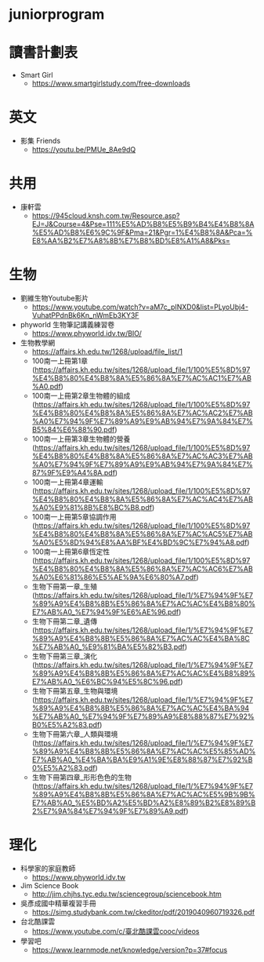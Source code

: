 # juniorprogram

# 讀書計劃表
- Smart Girl
	- https://www.smartgirlstudy.com/free-downloads	

# 英文
- 影集 Friends
	- https://youtu.be/PMUe_8Ae9dQ

# 共用
- 康軒雲
	- https://945cloud.knsh.com.tw/Resource.asp?EJ=J&Course=4&Pse=111%E5%AD%B8%E5%B9%B4%E4%B8%8A%E5%AD%B8%E6%9C%9F&Pma=21&Pgr=1%E4%B8%8A&Pca=%E8%AA%B2%E7%A8%8B%E7%B8%BD%E8%A1%A8&Pks=

# 生物
- 劉維生物Youtube影片
	- https://www.youtube.com/watch?v=aM7c_pINXD0&list=PLyoUbj4-VuhatPPdnBk6Kn_nWmEb3KY3F
- phyworld 生物筆記講義練習卷
 	- https://www.phyworld.idv.tw/BIO/
- 生物教學網
 	- https://affairs.kh.edu.tw/1268/upload/file_list/1
 	- 100南一上冊第1章 (https://affairs.kh.edu.tw/sites/1268/upload_file/1/100%E5%8D%97%E4%B8%80%E4%B8%8A%E5%86%8A%E7%AC%AC1%E7%AB%A0.pdf)
 	- 100南一上冊第2章生物體的組成 (https://affairs.kh.edu.tw/sites/1268/upload_file/1/100%E5%8D%97%E4%B8%80%E4%B8%8A%E5%86%8A%E7%AC%AC2%E7%AB%A0%E7%94%9F%E7%89%A9%E9%AB%94%E7%9A%84%E7%B5%84%E6%88%90.pdf)
 	- 100南一上冊第3章生物體的營養 (https://affairs.kh.edu.tw/sites/1268/upload_file/1/100%E5%8D%97%E4%B8%80%E4%B8%8A%E5%86%8A%E7%AC%AC3%E7%AB%A0%E7%94%9F%E7%89%A9%E9%AB%94%E7%9A%84%E7%87%9F%E9%A4%8A.pdf)
 	- 100南一上冊第4章運輸 (https://affairs.kh.edu.tw/sites/1268/upload_file/1/100%E5%8D%97%E4%B8%80%E4%B8%8A%E5%86%8A%E7%AC%AC4%E7%AB%A0%E9%81%8B%E8%BC%B8.pdf)
 	- 100南一上冊第5章協調作用 (https://affairs.kh.edu.tw/sites/1268/upload_file/1/100%E5%8D%97%E4%B8%80%E4%B8%8A%E5%86%8A%E7%AC%AC5%E7%AB%A0%E5%8D%94%E8%AA%BF%E4%BD%9C%E7%94%A8.pdf)
 	- 100南一上冊第6章恆定性 (https://affairs.kh.edu.tw/sites/1268/upload_file/1/100%E5%8D%97%E4%B8%80%E4%B8%8A%E5%86%8A%E7%AC%AC6%E7%AB%A0%E6%81%86%E5%AE%9A%E6%80%A7.pdf)
 	- 生物下冊第一章_生殖 (https://affairs.kh.edu.tw/sites/1268/upload_file/1/%E7%94%9F%E7%89%A9%E4%B8%8B%E5%86%8A%E7%AC%AC%E4%B8%80%E7%AB%A0_%E7%94%9F%E6%AE%96.pdf)
 	-  生物下冊第二章_遺傳 (https://affairs.kh.edu.tw/sites/1268/upload_file/1/%E7%94%9F%E7%89%A9%E4%B8%8B%E5%86%8A%E7%AC%AC%E4%BA%8C%E7%AB%A0_%E9%81%BA%E5%82%B3.pdf)
 	-   生物下冊第三章_演化 (https://affairs.kh.edu.tw/sites/1268/upload_file/1/%E7%94%9F%E7%89%A9%E4%B8%8B%E5%86%8A%E7%AC%AC%E4%B8%89%E7%AB%A0_%E6%BC%94%E5%8C%96.pdf)
 	-   生物下冊第五章_生物與環境 (https://affairs.kh.edu.tw/sites/1268/upload_file/1/%E7%94%9F%E7%89%A9%E4%B8%8B%E5%86%8A%E7%AC%AC%E4%BA%94%E7%AB%A0_%E7%94%9F%E7%89%A9%E8%88%87%E7%92%B0%E5%A2%83.pdf)
 	-   生物下冊第六章_人類與環境 (https://affairs.kh.edu.tw/sites/1268/upload_file/1/%E7%94%9F%E7%89%A9%E4%B8%8B%E5%86%8A%E7%AC%AC%E5%85%AD%E7%AB%A0_%E4%BA%BA%E9%A1%9E%E8%88%87%E7%92%B0%E5%A2%83.pdf)
 	-   生物下冊第四章_形形色色的生物 (https://affairs.kh.edu.tw/sites/1268/upload_file/1/%E7%94%9F%E7%89%A9%E4%B8%8B%E5%86%8A%E7%AC%AC%E5%9B%9B%E7%AB%A0_%E5%BD%A2%E5%BD%A2%E8%89%B2%E8%89%B2%E7%9A%84%E7%94%9F%E7%89%A9.pdf)

# 理化
- 科學家的家庭教師
	- https://www.phyworld.idv.tw
- Jim Science Book
	- http://jim.chjhs.tyc.edu.tw/sciencegroup/sciencebook.htm
- 吳彥成國中精華複習手冊
 	- https://simg.studybank.com.tw/ckeditor/pdf/2019040960719326.pdf
- 台北酷課雲
	- https://www.youtube.com/c/臺北酷課雲cooc/videos
- 學習吧
	- https://www.learnmode.net/knowledge/version?p=37#focus
